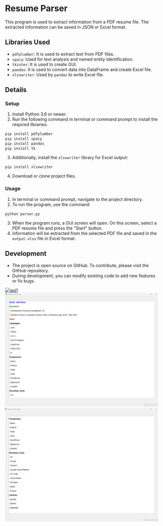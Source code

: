 # Resume Parser

This program is used to extract information from a PDF resume file. The extracted information can be saved in JSON or Excel format.

## Libraries Used

- `pdfplumber`: It is used to extract text from PDF files.
- `spacy`: Used for text analysis and named entity identification.
- `tkinter`: It is used to create GUI.
- `pandas`: It is used to convert data into DataFrame and create Excel file.
- `xlsxwriter`: Used by `pandas` to write Excel file.

## Details

### Setup

1. Install Python 3.6 or newer.
2. Run the following command in terminal or command prompt to install the required libraries:

```
pip install pdfplumber
pip install spacy
pip install pandas
pip install tk
```

3. Additionally, install the `xlsxwriter` library for Excel output:

```
pip install xlsxwriter
```

4. Download or clone project files.

### Usage

1. In terminal or command prompt, navigate to the project directory.
2. To run the program, use the command:

```
python parser.py
```

3. When the program runs, a GUI screen will open. On this screen, select a PDF resume file and press the "Start" button.
4. Information will be extracted from the selected PDF file and saved in the `output.xlsx` file in Excel format.

## Development

- The project is open source on GitHub. To contribute, please visit the GitHub repository.
- During development, you can modify existing code to add new features or fix bugs.

[![gui1](program.png)](https://github.com/aykutssert/CvParser/blob/main/images/program.png)
![gui_1.png](https://github.com/aykutssert/CvParser/blob/main/images/gui_1.png)
![gui_2.png](https://github.com/aykutssert/CvParser/blob/main/images/gui_2.png)


